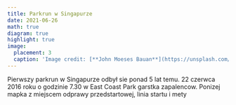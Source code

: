 ```yaml
---
title: Parkrun w Singapurze
date: 2021-06-26
math: true
diagram: true
highlight: true
image:
  placement: 3
  caption: 'Image credit: [**John Moeses Bauan**](https://unsplash.com/photos/OGZtQF8iC0g)'
---
```


Pierwszy parkrun w Singapurze odbył sie ponad 5 lat temu. 22 czerwca 2016 roku o godzinie 7.30 w East Coast Park garstka zapalencow.
Ponizej mapka z miejscem odprawy przedstartowej, linia startu i mety


